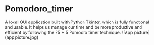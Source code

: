 # Pomodoro_timer
A local GUI application built with Python Tkinter, which is fully functional and usable. It helps us manage our time and be more productive and efficient by following the 25 + 5 Pomodro timer technique.
![App picture](app picture.jpg)
